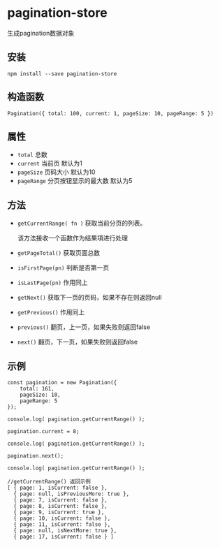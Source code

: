 # pagination-store
生成pagination数据对象

## 安装

`npm install --save pagination-store`

## 构造函数

`Pagination({
    total: 100,
    current: 1,
    pageSize: 10,
    pageRange: 5
})`

## 属性

- `total` 总数
- `current` 当前页 默认为1
- `pageSize` 页码大小 默认为10
- `pageRange` 分页按钮显示的最大数 默认为5

## 方法

- `getCurrentRange( fn )` 获取当前分页的列表。

    该方法接收一个函数作为结果項进行处理

- `getPageTotal()` 获取页面总数
- `isFirstPage(pn)`  判断是否第一页
- `isLastPage(pn)` 作用同上
- `getNext()` 获取下一页的页码，如果不存在则返回null
- `getPrevious()` 作用同上
- `previous()` 翻页，上一页，如果失败则返回false
- `next()` 翻页，下一页，如果失败则返回false

## 示例

```
const pagination = new Pagination({
    total: 161,
    pageSize: 10,
    pageRange: 5
});

console.log( pagination.getCurrentRange() );

pagination.current = 8;

console.log( pagination.getCurrentRange() );

pagination.next();

console.log( pagination.getCurrentRange() );

```

```
//getCurrentRange() 返回示例
[ { page: 1, isCurrent: false },
  { page: null, isPreviousMore: true },
  { page: 7, isCurrent: false },
  { page: 8, isCurrent: false },
  { page: 9, isCurrent: true },
  { page: 10, isCurrent: false },
  { page: 11, isCurrent: false },
  { page: null, isNextMore: true },
  { page: 17, isCurrent: false } ]
```